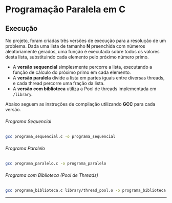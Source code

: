 # Programação Paralela em C

## Execução

No projeto, foram criadas três versões de execução para a resolução de um problema. Dada uma lista de tamanho **N** preenchida com números aleatoriamente gerados, uma função é executada sobre todos os valores desta lista, substituindo cada elemento pelo próximo número primo.

* A **versão sequencial** simplesmente percorre a lista, executando a função de cálculo do próximo primo em cada elemento.
* A **versão paralela** divide a lista em partes iguais entre diversas threads, e cada thread percorre uma fração da lista.
* A **versão com biblioteca** utiliza a Pool de threads implementada em `/library`.

Abaixo seguem as instruções de compilação utilizando **GCC** para cada versão.

###### Programa Sequencial

```bash
gcc programa_sequencial.c -o programa_sequencial
```

###### Programa Paralelo

```bash
gcc programa_paralelo.c -o programa_paralelo
```

###### Programa com Biblioteca (Pool de Threads)

```bash
gcc programa_biblioteca.c library/thread_pool.o -o programa_biblioteca -lpthread
```

---

